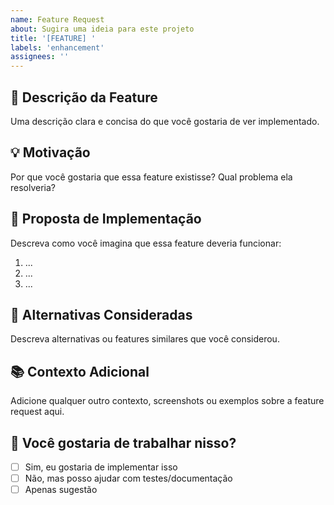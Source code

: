```yaml
---
name: Feature Request
about: Sugira uma ideia para este projeto
title: '[FEATURE] '
labels: 'enhancement'
assignees: ''
---
```


## 🚀 Descrição da Feature

Uma descrição clara e concisa do que você gostaria de ver implementado.

## 💡 Motivação

Por que você gostaria que essa feature existisse? Qual problema ela resolveria?

## 📝 Proposta de Implementação

Descreva como você imagina que essa feature deveria funcionar:

1. ...
2. ...
3. ...

## 🔄 Alternativas Consideradas

Descreva alternativas ou features similares que você considerou.

## 📚 Contexto Adicional

Adicione qualquer outro contexto, screenshots ou exemplos sobre a feature request aqui.

## 🤝 Você gostaria de trabalhar nisso?

- [ ] Sim, eu gostaria de implementar isso
- [ ] Não, mas posso ajudar com testes/documentação
- [ ] Apenas sugestão
